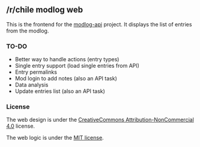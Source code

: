 ## /r/chile modlog web

This is the frontend for the [modlog-api](https://github.com/rchile/modlog-api) project.
It displays the list of entries from the modlog.

### TO-DO

* Better way to handle actions (entry types)
* Single entry support (load single entries from API)
* Entry permalinks
* Mod login to add notes (also an API task)
* Data analysis
* Update entries list (also an API task)

### License

The web design is under the [CreativeCommons Attribution-NonCommercial 4.0](https://creativecommons.org/licenses/by-nc/4.0/)
license.

The web logic is under the [MIT license](LICENSE.txt).
